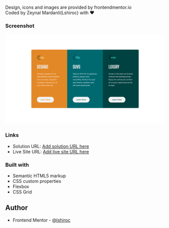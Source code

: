 Design, icons and images are provided by frontendmentor.io                    
Coded by Zeynal Mardanli(Lshiroc) with ❤️

### Screenshot

![](./screenshot.png)

### Links

- Solution URL: [Add solution URL here](https://your-solution-url.com)
- Live Site URL: [Add live site URL here](https://your-live-site-url.com)

### Built with

- Semantic HTML5 markup
- CSS custom properties
- Flexbox
- CSS Grid

## Author

- Frontend Mentor - [@lshiroc](https://www.frontendmentor.io/profile/lshiroc)